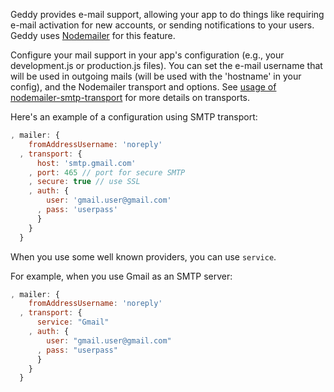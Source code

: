 Geddy provides e-mail support, allowing your app to do things like requiring
e-mail activation for new accounts, or sending notifications to your users.
Geddy uses [Nodemailer](http://www.nodemailer.com/) for this feature.

Configure your mail support in your app's configuration (e.g., your
development.js or production.js files). You can set the e-mail username that
will be used in outgoing mails (will be used with the 'hostname' in your
config), and the Nodemailer transport and options. See
[usage of nodemailer-smtp-transport](https://github.com/andris9/nodemailer-smtp-transport#usage)
for more details on transports.

Here's an example of a configuration using SMTP transport:

```javascript
, mailer: {
    fromAddressUsername: 'noreply'
  , transport: {
      host: 'smtp.gmail.com'
    , port: 465 // port for secure SMTP
    , secure: true // use SSL
    , auth: {
        user: 'gmail.user@gmail.com'
      , pass: 'userpass'
      }
    }
  }
```

When you use some well known providers, you can use `service`.

For example, when you use Gmail as an SMTP server:

```javascript
, mailer: {
    fromAddressUsername: 'noreply'
  , transport: {
      service: "Gmail"
    , auth: {
        user: "gmail.user@gmail.com"
      , pass: "userpass"
      }
    }
  }
```
